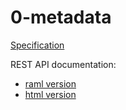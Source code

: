 # 0-metadata

[Specification](specs/concept.md)

REST API documentation:
- [raml version](specs/main.raml)
- [html version](https://rawgit.com/zero-os/0-metadata/master/specs/api.html)